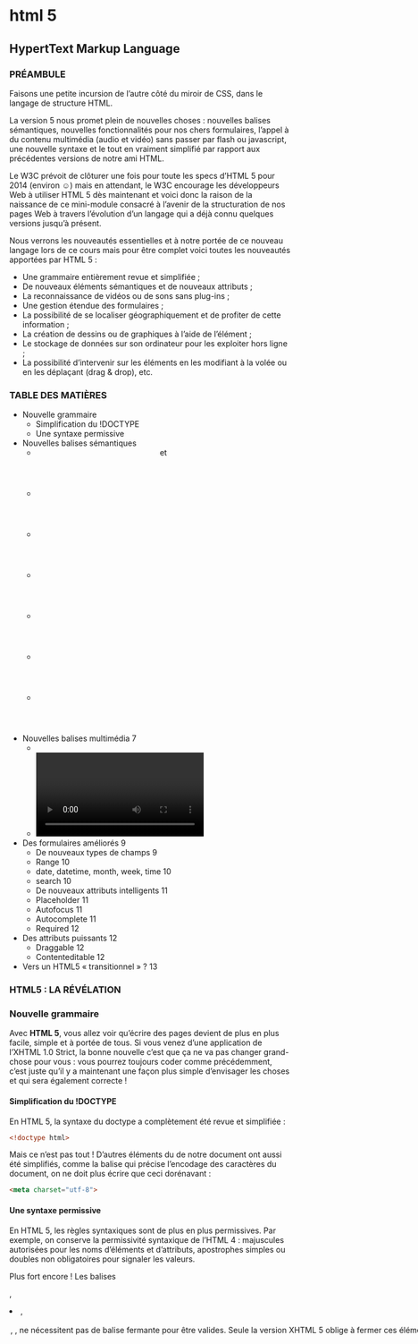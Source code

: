 # html 5

## HypertText Markup Language

### PRÉAMBULE

Faisons une petite incursion de l’autre côté du miroir de CSS, dans le langage de structure HTML.

La version 5 nous promet plein de nouvelles choses : nouvelles balises sémantiques, nouvelles fonctionnalités pour nos chers formulaires, l’appel à du contenu multimédia (audio et vidéo) sans passer par flash ou javascript, une nouvelle syntaxe et le tout en vraiment simplifié par rapport aux précédentes versions de notre ami HTML.

Le W3C prévoit de clôturer une fois pour toute les specs d’HTML 5 pour 2014 (environ ☺) mais en attendant, le W3C encourage les développeurs Web à utiliser HTML 5 dès maintenant et voici donc la raison de la naissance de ce mini-module consacré à l’avenir de la structuration de nos pages Web à travers l’évolution d’un langage qui a déjà connu quelques versions jusqu’à présent.

Nous verrons les nouveautés essentielles et à notre portée de ce nouveau langage lors de ce cours mais pour être complet voici toutes les nouveautés apportées par HTML 5 :

- Une grammaire entièrement revue et simplifiée ;
- De nouveaux éléments sémantiques et de nouveaux attributs ;
- La reconnaissance de vidéos ou de sons sans plug-ins ;
- Une gestion étendue des formulaires ;
- La possibilité de se localiser géographiquement et de profiter de cette information ;
- La création de dessins ou de graphiques à l’aide de l’élément <canvas> ;
- Le stockage de données sur son ordinateur pour les exploiter hors ligne ;
- La possibilité d’intervenir sur les éléments en les modifiant à la volée ou en les déplaçant (drag & drop), etc.

### TABLE DES MATIÈRES

- Nouvelle grammaire
  - Simplification du !DOCTYPE
  - Une syntaxe permissive
- Nouvelles balises sémantiques
  - <header> et <hgroup>
  - <footer>
  - <nav>
  - <aside>
  - <section>
  - <article>
  - <figure>
- Nouvelles balises multimédia 7
  - <audio> 7
  - <video> 8
- Des formulaires améliorés 9
  - De nouveaux types de champs 9
  - Range 10
  - date, datetime, month, week, time 10
  - search 10
  - De nouveaux attributs intelligents 11
  - Placeholder 11
  - Autofocus 11
  - Autocomplete 11
  - Required 12
- Des attributs puissants 12
  - Draggable 12
  - Contenteditable 12
- Vers un HTML5 « transitionnel » ?  13

### HTML5 : LA RÉVÉLATION

### Nouvelle grammaire

Avec **HTML 5**, vous allez voir qu’écrire des pages devient de plus en plus facile, simple et à portée de tous.
Si vous venez d’une application de l’XHTML 1.0 Strict, la bonne nouvelle c’est que ça ne va pas changer grand-chose pour vous : vous pourrez toujours coder comme précédemment, c’est juste qu’il y a maintenant une façon plus simple d’envisager les choses et qui sera également correcte !

#### Simplification du !DOCTYPE
En HTML 5, la syntaxe du doctype a complètement été revue et simplifiée :

```html
<!doctype html>
```

Mais ce n’est pas tout ! D’autres éléments du <head> de notre document ont aussi été simplifiés, comme la balise <meta> qui précise l’encodage des caractères du document, on ne doit plus écrire que ceci dorénavant :

```html
<meta charset="utf-8">
```

#### Une syntaxe permissive
En HTML 5, les règles syntaxiques sont de plus en plus permissives. Par exemple, on conserve la permissivité syntaxique de l’HTML 4 : majuscules autorisées pour les noms d’éléments et d’attributs, apostrophes simples ou doubles non obligatoires pour signaler les valeurs.

Plus fort encore ! Les balises <p>, <li>, <optgroup>, <option>, <td>, <th> ne nécessitent pas de balise fermante pour être valides. Seule la version XHTML 5 oblige à fermer ces éléments.

Toujours plus fort ! Certains éléments ne nécessitent ni balise fermante ni balise ouvrante. C’est le cas de <html>, <head>, <body>. Cela signifierait que la présence même de ces éléments devient implicite.

Notons finalement que l’attribut type (qu’on rentre principalement sur les balises <script> et <style>) devient superflu.
Ce qui voudrait dire par exemple que le code suivant serait parfaitement valide :

```html
<!doctype html>
<meta charset="utf-8">
<title>Titre de la page</title>
<p>Hello World !</p>
```
Mais bon ce n’est pas parce que c’est toléré qu’il faut forcément le faire ... Je vous invite quand même à garder une certaine rigueur dans la structure de vos pages web. Gardez donc le réflexe de bien écrire vos balises habituelles.

### Nouvelles balises sémantiques

En plus de la mini-révolution au niveau de la simplification de l’écriture d’éléments tels que le Doctype ou des balises meta, HTML5 ouvre la voie à de nouvelles possibilités en terme de balisage sémantique.

De quoi enfin se passer de nos chères balises <div> ? Pas forcément mais en tous cas, vous verrez que vous en aurez nettement moins l’utilité. La balise <div> restant l’élément qu’il faut choisir si vous n’avez pas d’autre choix en termes de balise de type block et qu’aucune autre des balises déjà existantes mais aussi des nouvelles balises ci-dessous ne fait l’affaire.

Voici une liste des nouvelles balises sémantiques que vous allez pouvoir utiliser dès maintenant :

#### <header>
La balise <header> représente le bloc d’en-tête d’une section ou d’une page. Il remplace évidemment vos précédentes balises ```<div id="header">``` , mais ne doit pas forcément être considéré comme un élément unique dans votre document : toute section est susceptible de disposer de sa propre balise <header>.

#### <footer>
La balise <footer> regroupe les contenus du pied d’une section ou d’un document (pied de page) et est destiné à recueillir les informations concernant l’auteur, les mentions légales, etc. Comme pour la balise <header>, vous pourriez retrouver plusieurs fois la balise <footer> sur la même page.

#### <nav>
La balise <nav> regroupe les liens de navigation considérés comme majeurs ou jugés suffisamment pertinents. Ceuxi-ci peuvent être internes ou externes à la page.

#### <aside>
La balise <aside> représente une portion de contenu contextuelle, directement ou indirectement liée aux éléments qui l’entourent, comme un bloc d’archives relatives au contenu précédent. Par extrapolation, cet élément désigne fréquemment les barres latérales classiques du document et peut remplacer l’ancien ```<div id="sidebar">```.

#### <section>
La balise <section> est là pour désigner un bloc générique de contenu ayant la même thématique. Cela pourrait concerner les chapitres, en-têtes et pieds de page, ou toute autre partie dans un document. L’élément <section> peut contenir des éléments de titre <h1> à <h6> pour avoir une meilleure définition de la structure du document.

#### <article>
La balise <article> désigne une partie du document potentiellement autonome dans le sens où elle pourrait être reprise ou réutilisée, comme un article de journal, de blog ou de forum.

#### <figure>
La balise <figure>, selon le W3C est à employer combinée à <figcaption> pour structurer des illustrations, photos, diagrammes et portions de codes. <figcaption> désignera la légende de la figure.

Voici une représentation graphique de ce que pourrait être une structure HTML5 de nos jours :

Cependant, il reste encore un petit problème : certains navigateurs n’affichent généralement pas ces éléments correctement (ils sont identifiés comme étant des éléments inline plutôt que block).

Internet Explorer 8 est encore plus difficile puisque, rien que pour lui, il va falloir aussi ajouter une petite couche de javascript pour que tout cela fonctionne.

Concrètement, il suffira d’appeler un script externe dès le début de la page de manière spécifique au navigateur de Microsoft :

```html
<!--[if lt IE 9]>
  <script src="//html5shim.googlecode.com/svn/trunk/html5.js"></script>
<![endif]-->```

Tandis que pour les autres navigateurs, il suffira d’indiquer ceci côté CSS :
```css
article, aside, details, figcaption, figure, footer, header, hgroup, nav, section { display: block; }
```
### Nouvelles balises multimédia
En plus des nouveautés liées à la sémantique, HTML5 s’ouvre au multimédia grâce à deux nouvelles
balises : <audio> et <video>.

#### <audio>
La balise <audio> permet la lecture d’un fichier audio, aux formats classiques, sans recourir à un
player extérieur ou propriétaire (flash ou javascript). Sa syntaxe est aussi courte qu’efficace :
```html
<audio src="la-danse-des-canards.mp3"></audio>
```
On peut ajouter des attributs facultatifs : ```autoplay``` (lecture automatique) et ```controls``` (affichage des boutons de contrôle de lecture).

Le tout combiné donnerait donc, pour une musique lancée dès le lancement de votre page :

```html
<audio src="la-danse-des-canards.mp3" autoplay controls></audio>
```

Attention, au niveau des formats de fichiers à fournir, c’est un peu là que le bât blesse pour le
moment : chaque navigateur a ses petits préférés et, de manière générale, tous sont tombés
d’accord sauf … Internet Explorer !

En fournissant un fichier .mp3 et un fichier .ogg, vous devriez pouvoir baliser tous les navigateurs
sauf IE6, 7 et 8 ! Au niveau syntaxique voici comment s’articule la syntaxe quand vous avez plusieurs
fichiers à injecter :

```html
<audio>
  <source src="la-danse-des-canards.mp3">
  <source src="la-danse-des-canards.ogg">
</audio>
```

Chaque navigateur a donné un look différent à son player :

### <video>
Même principe que pour la balise <audio>, ici la balise <video> va vous permettre, à terme, de vous
passer des plugins propriétaires pour placer une vidéo sur vos pages web.

Au niveau syntaxique, on reste dans la simplicité :

```html
<video src="the-dark-knight-rises.mp4"></video>
```

Pareil que pour <audio>, les attributs ```controls``` et ```autoplay``` sont encore présents.

Un troisième attribut est intéressant dans ce cas-ci car il permet de pré-loader la vidéo en imaginant que l’utilisateur va la regarder par la suite, il s’agit de preload.

Au niveau des formats à utiliser, il vous faudra en prévoir 2 pour couvrir tous les navigateurs : du mp4 et de l’ogv. Au niveau syntaxique, ça donne ceci :
```html
<video>
  <source src=" the-dark-knight-rises.mp4" type="video/mp4">
  <source src=" the-dark-knight-rises.ogv" type="video/ogg">
</video>
```
**Attention**
Si vous désirez que votre fichier vidéo soit visible sur un périphérique Apple (iPhone, iPod et iPad), il
faut absolument commencer par le fichier .mp4 sinon le fichier ne sera pas lu du tout.

Au niveau du skin des players, c’est la même chose que pour la balise <audio> mais avec la vidéo
incrustée par-dessus et la possibilité sur certains navigateurs de passer la vidéo en full-screen (cool!).

Des formulaires améliorés
Dans cette jungle de nouveautés, même les formulaires ont été revus, corrigés et surtout améliorés.
Pas mal de nouveautés voient le jour : de nouveaux types de champs, de nouvelles fonctions, des
tests d’expressions régulières sur leur contenu textuel et bien d’autres choses encore …
De nouveaux types de champs
HTML5 introduit de nouveaux types de champs de formulaires. Parmi ceux-ci :
- email : le champ requiert un contenu au format d’adresse électronique.
- url : le champ accueille des URL absolutes.
- tel : le champ est destiné aux numéros de téléphone
- number : le champ accepte uniquement les caractères numériques.
- color : le champ est prévu pour les chaînes représentant une valeur de couleur.
- range : le champ devient un curseur défilant, ou slider.
- Search : le champ désigne un champ de recherche.
- date, datetime, month, week et time : ces champs affichent des datepickers pour
les unités qu’ils représentent.
Ces différents types viennent s’ajouter aux valeurs classiques de HTML4 à savoir submit, image,
text, radio, button, checkbox, hidden, file et password.
Au niveau syntaxique, rien ne change dans l’écriture de l’input :
<input type="email" id="email">
Chacun des types de champ obéit à une norme qui définit les valeurs acceptées ou rejetées. Ainsi, il
est possible de vérifier quels éléments sont invalides à l’aide des sélecteurs CSS3 :valid et :invalid :
CSS
input[type="email"]:valid {background:yellowgreen;}
input[type="email"]:invalid {background:#F03;}
HTML
<input type="email" id="email">
Un champ valide :
Un champ non valide :
CSS3, associé à HTML5, ont donc réussi à comprendre que ce qui se trouvait dans le champ était
valide dans le premier cas et non valide dans le second cas, car l’adresse mail n’est pas complète.

Range
Les champs de type range se présentent sous la forme d’un curseur défilant, ou slider.
Au niveau syntaxique, il s’agit de nouveau de la balise <input> :
<input type="range" min="0" max="50" value="0">
Ce qui génère, sous chrome, un curseur de ce type :
Vous aurez remarqué que certains attributs sont là pour définir les propriétés du curseur :
- min et max : définit la valeur minimale et maximale disponible sur la barre (il y a donc 50
états différents dans ce cas-ci).
- value : l’endroit où se trouve le curseur par défaut (ici 0 donc au début de la ligne).
- step : définit le nombre d’unités passées à chaque fois (une valeur de 2 ferait passer votre
curseur de 0 à 2 puis 4, puis 6, etc.).

date, datetime, month, week, time
On en parlait un peu plus haut, des nouveaux types d’input pour préciser un « moment » ont vu le
jour : date, datetime, month, week et time.
Voici un exemple d’un input de type « date » sur chrome avec datepicker :

search
Voici un type d’input qui désigne donc un champ de recherche.
Petit particularité, sous Chrome, une petite croix apparait quand vous commencez à écrire dans le
champ pour pouvoir le réinitialiser :

De nouveaux attributs intelligents
Avec ces nouveaux types de champs débarquent aussi de nouveaux attributs « intelligents » qui vous vous permettre : de pré-écrire dans un champ, de mettre le focus automatique sur un champ présent dans une page, d’activer l’auto-complétion dans certains champs, de faire en sorte que certains champs soient obligatoires et d’autres pas…
Placeholder Commençons avec placeholder qui va vous permettre de pré-remplir vos champs de type input par du texte qui va disparaître dès que vous commencerez à écrire dedans. Autre effet magique du champ marqué d’un placeholder, si vous le videz à nouveau alors qu’il était rempli, il récupère la valeur indiquée initialement par le placeholder, this is madness !
Voici à quoi ressemblerait un champ email rempli avec un placeholder qui a pour valeur « Votre email » : HTML <input type="email" placeholder="Votre email">

Autofocus L’attribut autofocus place votre curseur directement dans un champ quand votre page est entièrement chargée.
Même code que ci-dessus mais avec un autofocus placé en attribut : HTML <input type="email" placeholder="Votre email" autofocus>

Autocomplete L’attribut autocomplete affiche une boite contenant les dernières entrées de formulaire que vous avez saisies et qui ont été conservées en mémoire sur votre machine. La valeur par défaut est on (activé), mais il est possible de masquer ces termes à l’aide de la valeur off (pour le champ de répétition de l’email, en général, c’est la technique qui est employée).

Required
Les champs bénéficiant de l’attribut required doivent absolument être remplis lors de la soumission du formulaire, sans quoi la validation est refusée et le champ concerné est mis en évidence.
Pour le bout de code suivant, voici le rendu sur Chrome si vous ne remplissez pas le champ requis : HTML <form> <input type="text" required> <input type="submit" value="Envoyer"> </form>

Des attributs puissants
Et ce n’est pas tout !
HTML5 permet aussi une autre flopée de choses : rendre un élément du DOM draggable (déplaçable) au click, rendre du contenu éditable directement, utiliser la géolocalisation, faire des glisser-déposer, et bien d’autres choses. Nous allons seulement en voir deux ou trois car cet aspect-là d’HTML5 est encore relativement peu supporté et nécessite parfois des connaissances en javascript complémentaires.
Draggable L’attribut draggable (ou draggable="true") donne à un élément de votre DOM la possibilité d’être « drag and drop » grâce à HTML5. Pour réussir l’effet complet, vous avez néanmoins besoin également d’une petite couche de javascript.

Contenteditable L’attribut contenteditable est reconnu depuis longtemps par IE et il indique une zone éditable par l’utilisateur. Il peut en changer son contenu et manipuler ainsi les chaînes de caractères. <p contenteditable="true">Ha bein ça alors, ce texte est éditable !</p>
Ce qui nous donne :

Vers un HTML5 « transitionnel » ?
HTML5 marque le coup en simplifiant un bon lot de la rigueur qui nous avait été ordonnée par l’xhtml 1.0 Strict mais il ouvre aussi des portes concernant les nouvelles technologies contemporaines en décrivant mieux le contenu affiché sur une page web, en améliorant la gestion des périphériques et en favorisant l’intégration des applications web.
La démocratisation de ce langage facilitera dans un avenir « relativement » proche l’interopérabilité des documents HTML, mais aussi leur accessibilité universelle, voire leur référencement (grâce aux toutes nouvelles balises sémantiques).
En attendant, quelle position adopter par rapport à cette nouvelle spécification qui n’est pas encore officielle ?
- S’il s’agit seulement de se simplifier la vie en passant par une syntaxe HTML5 plus élémentaire (Doctype abrégé, etc.) et plus courte (plus besoin de type= …, plus besoin de / pour les balises auto-fermantes, etc.) alors le risque d’incompatibilité est carrément nul et rien ne vous empêche d’appliquer dès aujourd’hui ces nouveautés à vos pages Web.
- Si vous désirez utiliser les nouvelles balises sémantiques (<aside>, <footer>, <article>, etc.) le risque est un peu plus grand : non seulement vous prenez le pari que vos visiteurs sur IE disposent tous de Javascript (ok ça c’est souvent le cas), mais vous pourriez altérer l’accessibilité à vos documents en optant pour un nouvel élément HTML5 qui n’est pas encore standardisé.
- Les nouveaux champs de formulaires comptent parmi les éléments les moins reconnus par les navigateurs (mais ça progresse bien dans les versions récentes). Mais vous pouvez néanmoins les employer (<input> avec les type email, url, search, number ou date) dès à présent et, s’ils ne sont pas compris, ils seront tout simplement traités comme des champs <input> classiques de type text.
- Pour ce qui est de l’utilisation des API multimédia comme <audio>, <video> ou <canevas>, certains sites les utilisent déjà comme Google ou Youtube par exemple. Mais tout ceci reste encore un peu instable au niveau des spécifications et surtout il faut prévoir beaucoup d’alternatives quand vous désirez mettre un média en ligne pour qu’il soit accessible par tous. Bref, méfiance !
En plus des nouveautés que nous avons vues ensemble, notons encore ces points importants au niveau de la structure même de nos pages :
- Plusieurs éléments H1 sont applicables à différents niveaux de la hiérarchie.
- Les élément de lien (<a>..</a>) peuvent maintenant contenir des éléments de type bloc.
- Les éléments <body> et <head> ne sont plus nécessaires ! Mais je vous les recommande toujours vivement !
- Les attributs ALT sur les balises <img> ont été remis en cause mais aucune décision n’a été prise les concernant à l’heure actuelle.
- Utiliser les balises <audio>, <video> et <canvas> demande aux navigateurs un réel support sinon elles ne fonctionneront pas, c’est pourquoi chaque navigateur a un style de player différent et une façon plus ou moins complète d’intégrer ces nouvelles fonctionnalités.
Restez donc encore prudents dans vos choix liés à l’utilisation d’HTML5 !
